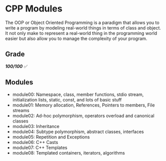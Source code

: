 # CPP Modules
The OOP or Object Oriented Programming is a paradigm that allows you to write a program by modeling real-world things in terms of class and object. It not only make to represent a real-world thing in the programming world easier but also allow you to manage the complexity of your program.

## Grade
***100/100*** :white_check_mark:

## Modules
* module00: Namespace, class, member functions, stdio stream, initialization lists, static, const, and lots of basic stuff
* module01: Memory allocation, References, Pointers to members, File streams
* module02: Ad-hoc polymorphism, operators overload and canonical classes
* module03: Inheritance
* module04: Subtype polymorphism, abstract classes, interfaces
* module05: Repetition and Exceptions
* module06: C++ Casts
* module07: C++ Templates
* module08: Templated containers, iterators, algorithms
